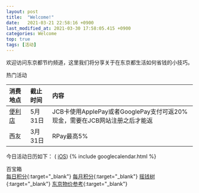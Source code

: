 ```yaml
---
layout: post
title:  "Welcome!"
date:   2021-03-21 22:58:16 +0900
last_modified_at: 2021-03-30 17:58:05.415 +0900
categories: Welcome
top: true
tags: [活动]
---
```

欢迎访问东京都节约频道，这里我们将分享关于在东京都生活如何省钱的小技巧。

热门活动

|  消费地点  | 截止时间 | 内容 |
| :----- | :----- | :----- |
| [便利店](https://www.jcb.co.jp/campaign/z03_convenience2103.html) | 5月31日 | JCB卡使用ApplePay或者GooglePay支付可返20%现金，需要在JCB网站注册之后才能返 |
| 西友 | 3月31日 | RPay最高5% |


今日活动日历如下： ( [iOS])
{% include googlecalendar.html %}

百宝箱<br />
[每日积分](/daily-points){:target="_blank"}  [每月积分](/monthly-points){:target="_blank"} [摇钱树](/invitation){:target="_blank"} [东京物价参考](https://docs.google.com/spreadsheets/d/1sqomoAxb6Ka-3Dwnr2MUsAorsqv5EQHFlGjt8Edo-nE/edit?usp=sharing){:target="_blank"}



[iOS]: https://calendar.google.com/calendar/ical/2ad569p1pj82gmtjjj4d7ai2mo%40group.calendar.google.com/public/basic.ics
